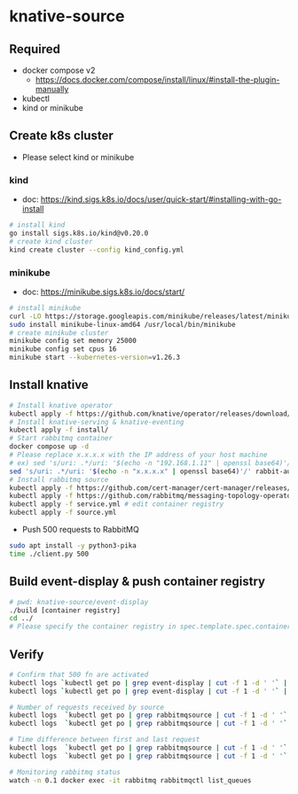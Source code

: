 # knative-source
## Required
- docker compose v2
  - https://docs.docker.com/compose/install/linux/#install-the-plugin-manually
- kubectl
- kind or minikube

## Create k8s cluster
- Please select kind or minikube

### kind
- doc: https://kind.sigs.k8s.io/docs/user/quick-start/#installing-with-go-install
```bash
# install kind
go install sigs.k8s.io/kind@v0.20.0
# create kind cluster
kind create cluster --config kind_config.yml
```

### minikube
- doc: https://minikube.sigs.k8s.io/docs/start/
```bash
# install minikube
curl -LO https://storage.googleapis.com/minikube/releases/latest/minikube-linux-amd64
sudo install minikube-linux-amd64 /usr/local/bin/minikube
# create minikube cluster
minikube config set memory 25000
minikube config set cpus 16
minikube start --kubernetes-version=v1.26.3
```

## Install knative
```bash
# Install knative operator
kubectl apply -f https://github.com/knative/operator/releases/download/knative-v1.12.2/operator.yaml
# Install knative-serving & knative-eventing
kubectl apply -f install/
# Start rabbitmq container
docker compose up -d
# Please replace x.x.x.x with the IP address of your host machine
# ex) sed 's/uri: .*/uri: '$(echo -n "192.168.1.11" | openssl base64)'/' rabbit-auth.yml | kubectl apply -f -
sed 's/uri: .*/uri: '$(echo -n "x.x.x.x" | openssl base64)'/' rabbit-auth.yml | kubectl apply -f -
# Install rabbitmq source
kubectl apply -f https://github.com/cert-manager/cert-manager/releases/download/v1.5.4/cert-manager.yaml
kubectl apply -f https://github.com/rabbitmq/messaging-topology-operator/releases/download/v1.10.0/messaging-topology-operator-with-certmanager.yaml
kubectl apply -f service.yml # edit container registry
kubectl apply -f source.yml
```

- Push 500 requests to RabbitMQ
```sh
sudo apt install -y python3-pika
time ./client.py 500
```

## Build event-display & push container registry
```sh
# pwd: knative-source/event-display
./build [container registry]
cd ../
# Please specify the container registry in spec.template.spec.container[].image in service.yml
```

## Verify
```sh
# Confirm that 500 fn are activated
kubectl logs `kubectl get po | grep event-display | cut -f 1 -d ' '` | grep UTC | wc -l
kubectl logs `kubectl get po | grep event-display | cut -f 1 -d ' '` | grep UTC | sed -n '1p;$p'

# Number of requests received by source
kubectl logs  `kubectl get po | grep rabbitmqsource | cut -f 1 -d ' '` | grep -e Received | wc -l
kubectl logs  `kubectl get po | grep rabbitmqsource | cut -f 1 -d ' '` | grep -e Successfully | wc -l

# Time difference between first and last request
kubectl logs  `kubectl get po | grep rabbitmqsource | cut -f 1 -d ' '` | grep -e Received | sed -n '1p;$p'
kubectl logs  `kubectl get po | grep rabbitmqsource | cut -f 1 -d ' '` | grep -e Successfully | sed -n '1p;$p'

# Monitoring rabbitmq status
watch -n 0.1 docker exec -it rabbitmq rabbitmqctl list_queues
```
